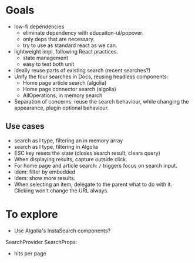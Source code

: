 # Goals
- low-fi dependencies
  - eliminate dependency with educaiton-ui/popover.
  - only deps that are necessary.
  - try to use as standard react as we can.
- lightweight impl, following React practices.
  - state management
  - easy to test both unit 
- ideally reuse parts of existing search (recent searches?)
- Unify the four searches in Docs, reusing headless components:
  - Home page article search (algolia)
  - Home page connector search (algolia)
  - AllOperations, in memory search
- Separation of concerns: reuse the search behaviour, while changing
the appearance, plugin optional behaviour.
  

## Use cases
- search as I type, filtering an in memory array
- search as I type, filtering in Algolia
- ESC key resets the state (closes search result, clears query)
- When displaying results, capture outside click.
- For home page and article search: `/` triggers focus on search input.
- Idem: filter by embedded
- Idem: show more results.
- When selecting an item, delegate to the parent what to do with it. 
  Clicking won't change the URL always.
# To explore
- Use Algolia's InstaSearch components?

SearchProvider
SearchProps:
- hits per page
